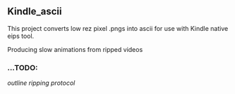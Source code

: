 

## Kindle_ascii


This project converts low rez pixel .pngs into ascii for use with Kindle native eips tool. 

Producing slow animations from ripped videos



### ...TODO: 

*outline ripping protocol*

